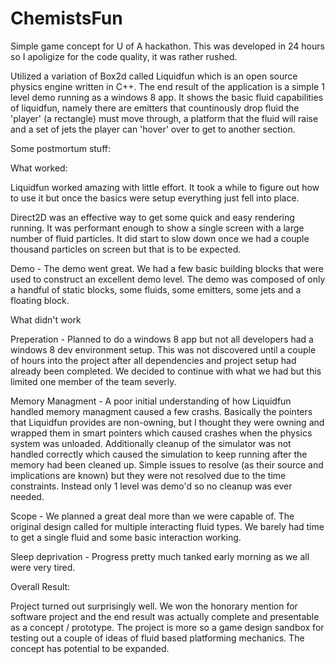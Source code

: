 # ChemistsFun

Simple game concept for U of A hackathon. This was developed in 24 hours so I apoligize for the code quality, it was rather rushed.

Utilized a variation of Box2d called Liquidfun which is an open source physics engine written in C++. The end result of the application is a simple 1 level demo running as a windows 8 app. It shows the basic fluid capabilities of liquidfun, namely there are emitters that countinously drop fluid the 'player' (a rectangle) must move through, a platform that the fluid will raise and a set of jets the player can 'hover' over to get to another section.

Some postmortum stuff:

What worked:

Liquidfun worked amazing with little effort. It took a while to figure out how to use it but once the basics were setup everything just fell into place.

Direct2D was an effective way to get some quick and easy rendering running. It was performant enough to show a single screen with a large number of fluid particles. It did start to slow down once we had a couple thousand particles on screen but that is to be expected.

Demo - The demo went great. We had a few basic building blocks that were used to construct an excellent demo level. The demo was composed of only a handful of static blocks, some fluids, some emitters, some jets and a floating block. 

What didn't work

Preperation - Planned to do a windows 8 app but not all developers had a windows 8 dev environment setup. This was not discovered until a couple of hours into the project after all dependencies and project setup had already been completed. We decided to continue with what we had but this limited one member of the team severly.

Memory Managment - A poor initial understanding of how Liquidfun handled memory managment caused a few crashs. Basically the pointers that Liquidfun provides are non-owning, but I thought they were owning and wrapped them in smart pointers which caused crashes when the physics system was unloaded. Additionally cleanup of the simulator was not handled correctly which caused the simulation to keep running after the memory had been cleaned up. Simple issues to resolve (as their source and implications are known) but they were not resolved due to the time constraints. Instead only 1 level was demo'd so no cleanup was ever needed.

Scope - We planned a great deal more than we were capable of. The original design called for multiple interacting fluid types. We barely had time to get a single fluid and some basic interaction working.

Sleep deprivation - Progress pretty much tanked early morning as we all were very tired.


Overall Result:

Project turned out surprisingly well. We won the honorary mention for software project and the end result was actually complete and presentable as a concept / prototype. The project is more so a game design sandbox for testing out a couple of ideas of fluid based platforming mechanics. The concept has potential to be expanded.
